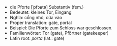 - die Pforte	[ˈpfɔʁtə]	Substantiv (fem.)
- Bedeutet: kleines Tor, Eingang
- Nghĩa: cổng nhỏ, cửa vào
- Proper translation: gate, portal
- Beispiel: Die Pforte zum Schloss war geschlossen.
- Familienwörter: Tor (gate), Pförtner (gatekeeper)	
- Latin root: *porta* (lat.: gate)